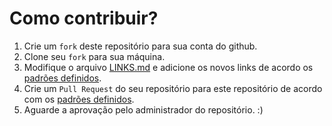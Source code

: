 # Como contribuir?

1. Crie um `fork` deste repositório para sua conta do github.
2. Clone seu `fork` para sua máquina.
3. Modifique o arquivo [LINKS.md](https://github.com/leonardoamurca/lupe/blob/master/LINKS.md) e adicione os novos links de acordo os [padrões definidos]().
4. Crie um `Pull Request` do seu repositório para este repositório de acordo com os [padrões definidos]().
5. Aguarde a aprovação pelo administrador do repositório. :)
